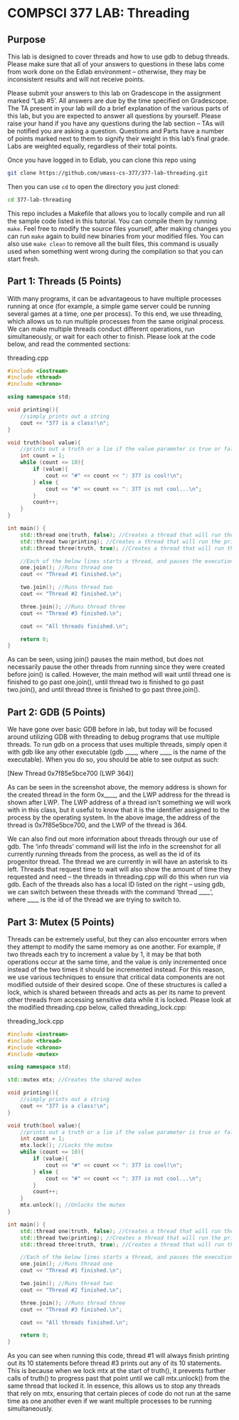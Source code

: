 # COMPSCI 377 LAB: Threading

## Purpose

This lab is designed to cover threads and how to use gdb to debug threads. Please make sure that all of your answers to questions in these labs come from work done on the Edlab environment – otherwise, they may be inconsistent results and will not receive points.

Please submit your answers to this lab on Gradescope in the assignment marked “Lab #5’. All answers are due by the time specified on Gradescope. The TA present in your lab will do a brief explanation of the various parts of this lab, but you are expected to answer all questions by yourself. Please raise your hand if you have any questions during the lab section – TAs will be notified you are asking a question. Questions and Parts have a number of points marked next to them to signify their weight in this lab’s final grade. Labs are weighted equally, regardless of their total points.

Once you have logged in to Edlab, you can clone this repo using

```bash
git clone https://github.com/umass-cs-377/377-lab-threading.git
```

Then you can use `cd` to open the directory you just cloned:

```bash
cd 377-lab-threading
```

This repo includes a Makefile that allows you to locally compile and run all the sample code listed in this tutorial. You can compile them by running `make`. Feel free to modify the source files yourself, after making changes you can run `make` again to build new binaries from your modified files. You can also use `make clean` to remove all the built files, this command is usually used when something went wrong during the compilation so that you can start fresh.

## Part 1: Threads (5 Points)

With many programs, it can be advantageous to have multiple processes running at once (for example, a simple game server could be running several games at a time, one per process). To this end, we use threading, which allows us to run multiple processes from the same original process. We can make multiple threads conduct different operations, run simultaneously, or wait for each other to finish. Please look at the code below, and read the commented sections:

threading.cpp
```c++
#include <iostream>
#include <thread> 
#include <chrono>

using namespace std;

void printing(){
	//simply prints out a string
	cout << "377 is a class!\n";
}

void truth(bool value){
	//prints out a truth or a lie if the value parameter is true or false, respectively
	int count = 1;
	while (count <= 10){
		if (value){
			cout << "#" << count << ": 377 is cool!\n";
		} else {
			cout << "#" << count << ": 377 is not cool...\n";
		}
		count++;
	}
}

int main() {
	std::thread one(truth, false); //Creates a thread that will run the truth() method with the parameter of 'false'
	std::thread two(printing); //Creates a thread that will run the printing() method
	std::thread three(truth, true); //Creates a thread that will run the truth() method with the parameter of 'true'

	//Each of the below lines starts a thread, and pauses the execution of the main function until each of them is finished.
	one.join(); //Runs thread one
	cout << "Thread #1 finished.\n";

	two.join(); //Runs thread two
	cout << "Thread #2 finished.\n";

	three.join(); //Runs thread three
	cout << "Thread #3 finished.\n";

	cout << "All threads finished.\n";

	return 0;
}
```

As can be seen, using join() pauses the main method, but does not necessarily pause the other threads from running since they were created before join() is called. However, the main method will wait until thread one is finished to go past one.join(), until thread two is finished to go past two.join(), and until thread three is finished to go past three.join().

## Part 2: GDB (5 Points)

We have gone over basic GDB before in lab, but today will be focused around utilizing GDB with threading to debug programs that use multiple threads. To run gdb on a process that uses multiple threads, simply open it with gdb like any other executable (gdb \_\_\_\_, where \_\_\_\_ is the name of the executable). When you do so, you should be able to see output as such:
 
 \[New Thread 0x7f85e5bce700 (LWP 364)]

As can be seen in the screenshot above, the memory address is shown for the created thread in the form 0x\_\_\_\_, and the LWP address for the thread is shown after LWP. The LWP address of a thread isn’t something we will work with in this class, but it useful to know that it is the identifier assigned to the process by the operating system. In the above image, the address of the thread is 0x7f85e5bce700, and the LWP of the thread is 364.

We can also find out more information about threads through our use of gdb. The ‘info threads’ command will list the info in the screenshot for all currently running threads from the process, as well as the id of its progenitor thread. The thread we are currently in will have an asterisk to its left. Threads that request time to wait will also show the amount of time they requested and need – the threads in threading.cpp will do this when run via gdb. Each of the threads also has a local ID listed on the right – using gdb, we can switch between these threads with the command ‘thread \_\_\_\_’, where \_\_\_\_ is the id of the thread we are trying to switch to.

## Part 3: Mutex (5 Points)

Threads can be extremely useful, but they can also encounter errors when they attempt to modify the same memory as one another. For example, if two threads each try to increment a value by 1, it may be that both operations occur at the same time, and the value is only incremented once instead of the two times it should be incremented instead. For this reason, we use various techniques to ensure that critical data components are not modified outside of their desired scope. One of these structures is called a lock, which is shared between threads and acts as per its name to prevent other threads from accessing sensitive data while it is locked. Please look at the modified threading.cpp below, called threading_lock.cpp:

threading_lock.cpp
```c++
#include <iostream>
#include <thread> 
#include <chrono>
#include <mutex>

using namespace std;

std::mutex mtx; //Creates the shared mutex

void printing(){
	//simply prints out a string
	cout << "377 is a class!\n";
}

void truth(bool value){
	//prints out a truth or a lie if the value parameter is true or false, respectively
	int count = 1;
	mtx.lock(); //Locks the mutex
	while (count <= 10){
		if (value){
			cout << "#" << count << ": 377 is cool!\n";
		} else {
			cout << "#" << count << ": 377 is not cool...\n";
		}
		count++;
	}
	mtx.unlock(); //Unlocks the mutex
}

int main() {
	std::thread one(truth, false); //Creates a thread that will run the truth() method with the parameter of 'false'
	std::thread two(printing); //Creates a thread that will run the printing() method
	std::thread three(truth, true); //Creates a thread that will run the truth() method with the parameter of 'true'

	//Each of the below lines starts a thread, and pauses the execution of the main function until each of them is finished.
	one.join(); //Runs thread one
	cout << "Thread #1 finished.\n";

	two.join(); //Runs thread two
	cout << "Thread #2 finished.\n";

	three.join(); //Runs thread three
	cout << "Thread #3 finished.\n";

	cout << "All threads finished.\n";

	return 0;
}
```

As you can see when running this code, thread #1 will always finish printing out its 10 statements before thread #3 prints out any of its 10 statements. This is because when we lock mtx at the start of truth(), it prevents further calls of truth() to progress past that point until we call mtx.unlock() from the same thread that locked it. In essence, this allows us to stop any threads that rely on mtx, ensuring that certain pieces of code do not run at the same time as one another even if we want multiple processes to be running simultaneously.
